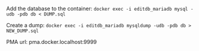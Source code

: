 Add the database to the container:
```docker exec -i editdb_mariadb mysql -udb -pdb db < DUMP.sql```

Create a dump:
```docker exec -i editdb_mariadb mysqldump -udb -pdb db > NEW_DUMP.sql```

PMA url: pma.docker.localhost:9999
